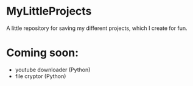 # MyLittleProjects
A little repository for saving my different projects, which I create for fun. 
# Coming soon:
- youtube downloader (Python)
- file cryptor (Python)

